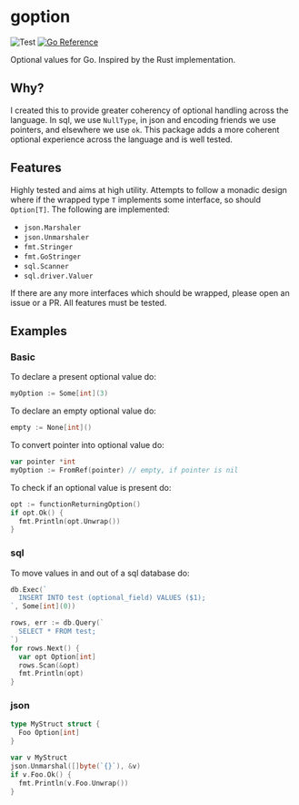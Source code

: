 # goption
![Test](https://github.com/jordan-bonecutter/goption/workflows/Main/badge.svg)
[![Go Reference](https://pkg.go.dev/badge/github.com/jordan-bonecutter/goption.svg)](https://pkg.go.dev/github.com/jordan-bonecutter/goption)

Optional values for Go. Inspired by the Rust implementation.

## Why?
I created this to provide greater coherency of optional handling across the language. In sql, we use `NullType`, in json and encoding friends we use pointers, and elsewhere we use `ok`. This package adds a more coherent optional experience across the language and is well tested.

## Features
Highly tested and aims at high utility. Attempts to follow a monadic design where if the wrapped type `T` implements some interface, so should `Option[T]`. The following are implemented:
- `json.Marshaler`
- `json.Unmarshaler`
- `fmt.Stringer`
- `fmt.GoStringer`
- `sql.Scanner`
- `sql.driver.Valuer`

If there are any more interfaces which should be wrapped, please open an issue or a PR. All features must be tested.

## Examples

### Basic
To declare a present optional value do:

```go
myOption := Some[int](3)
```

To declare an empty optional value do:

```go
empty := None[int]()
```

To convert pointer into optional value do:

```go
var pointer *int
myOption := FromRef(pointer) // empty, if pointer is nil
```

To check if an optional value is present do:

```go
opt := functionReturningOption()
if opt.Ok() {
  fmt.Println(opt.Unwrap())
}
```

### sql
To move values in and out of a sql database do:

```go
db.Exec(`
  INSERT INTO test (optional_field) VALUES ($1);
`, Some[int](0))

rows, err := db.Query(`
  SELECT * FROM test;
`)
for rows.Next() {
  var opt Option[int]
  rows.Scan(&opt)
  fmt.Println(opt)
}
```

### json
```go
type MyStruct struct {
  Foo Option[int]
}

var v MyStruct
json.Unmarshal([]byte(`{}`), &v)
if v.Foo.Ok() {
  fmt.Println(v.Foo.Unwrap())
}
```
